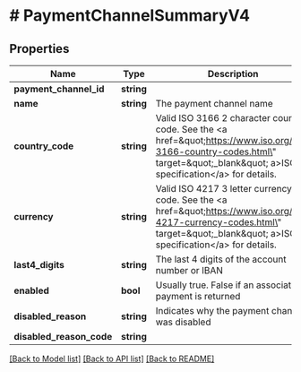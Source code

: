 # # PaymentChannelSummaryV4

## Properties

Name | Type | Description | Notes
------------ | ------------- | ------------- | -------------
**payment_channel_id** | **string** |  |
**name** | **string** | The payment channel name |
**country_code** | **string** | Valid ISO 3166 2 character country code. See the &lt;a href&#x3D;\&quot;https://www.iso.org/iso-3166-country-codes.html\&quot; target&#x3D;\&quot;_blank\&quot; a&gt;ISO specification&lt;/a&gt; for details. |
**currency** | **string** | Valid ISO 4217 3 letter currency code. See the &lt;a href&#x3D;\&quot;https://www.iso.org/iso-4217-currency-codes.html\&quot; target&#x3D;\&quot;_blank\&quot; a&gt;ISO specification&lt;/a&gt; for details. |
**last4_digits** | **string** | The last 4 digits of the account number or IBAN | [optional]
**enabled** | **bool** | Usually true. False if an associated payment is returned |
**disabled_reason** | **string** | Indicates why the payment channel was disabled | [optional]
**disabled_reason_code** | **string** |  | [optional]

[[Back to Model list]](../../README.md#models) [[Back to API list]](../../README.md#endpoints) [[Back to README]](../../README.md)
